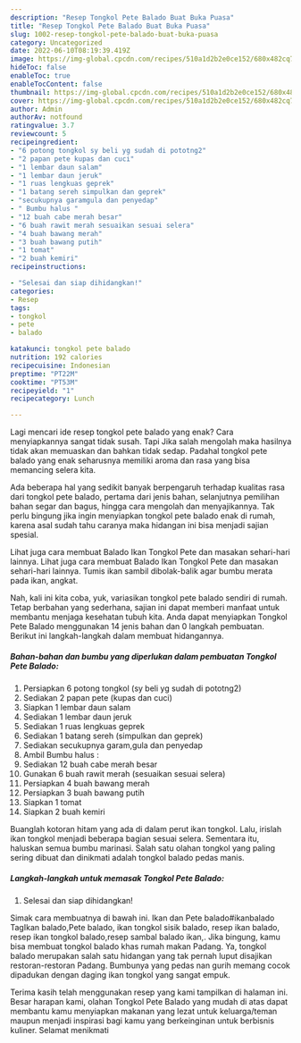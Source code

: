 ```yaml
---
description: "Resep Tongkol Pete Balado Buat Buka Puasa"
title: "Resep Tongkol Pete Balado Buat Buka Puasa"
slug: 1002-resep-tongkol-pete-balado-buat-buka-puasa
category: Uncategorized
date: 2022-06-10T08:19:39.419Z
image: https://img-global.cpcdn.com/recipes/510a1d2b2e0ce152/680x482cq70/tongkol-pete-balado-foto-resep-utama.jpg
hideToc: false
enableToc: true
enableTocContent: false
thumbnail: https://img-global.cpcdn.com/recipes/510a1d2b2e0ce152/680x482cq70/tongkol-pete-balado-foto-resep-utama.jpg
cover: https://img-global.cpcdn.com/recipes/510a1d2b2e0ce152/680x482cq70/tongkol-pete-balado-foto-resep-utama.jpg
author: Admin
authorAv: notfound
ratingvalue: 3.7
reviewcount: 5
recipeingredient:
- "6 potong tongkol sy beli yg sudah di pototng2"
- "2 papan pete kupas dan cuci"
- "1 lembar daun salam"
- "1 lembar daun jeruk"
- "1 ruas lengkuas geprek"
- "1 batang sereh simpulkan dan geprek"
- "secukupnya garamgula dan penyedap"
- " Bumbu halus "
- "12 buah cabe merah besar"
- "6 buah rawit merah sesuaikan sesuai selera"
- "4 buah bawang merah"
- "3 buah bawang putih"
- "1 tomat"
- "2 buah kemiri"
recipeinstructions:

- "Selesai dan siap dihidangkan!"
categories:
- Resep
tags:
- tongkol
- pete
- balado

katakunci: tongkol pete balado 
nutrition: 192 calories
recipecuisine: Indonesian
preptime: "PT22M"
cooktime: "PT53M"
recipeyield: "1"
recipecategory: Lunch

---
```



Lagi mencari ide resep tongkol pete balado yang enak? Cara menyiapkannya sangat tidak susah. Tapi Jika salah mengolah maka hasilnya tidak akan memuaskan dan bahkan tidak sedap. Padahal tongkol pete balado yang enak seharusnya memiliki aroma dan rasa yang bisa memancing selera kita.


Ada beberapa hal yang sedikit banyak berpengaruh terhadap kualitas rasa dari tongkol pete balado, pertama dari jenis bahan, selanjutnya pemilihan bahan segar dan bagus, hingga cara mengolah dan menyajikannya. Tak perlu bingung jika ingin menyiapkan tongkol pete balado enak di rumah, karena asal sudah tahu caranya maka hidangan ini bisa menjadi sajian spesial.

Lihat juga cara membuat Balado Ikan Tongkol Pete dan masakan sehari-hari lainnya. Lihat juga cara membuat Balado Ikan Tongkol Pete dan masakan sehari-hari lainnya. Tumis ikan sambil dibolak-balik agar bumbu merata pada ikan, angkat.


Nah, kali ini kita coba, yuk, variasikan tongkol pete balado sendiri di rumah. Tetap berbahan yang sederhana, sajian ini dapat memberi manfaat untuk membantu menjaga kesehatan tubuh kita. Anda dapat menyiapkan Tongkol Pete Balado menggunakan 14 jenis bahan dan 0 langkah pembuatan. Berikut ini langkah-langkah dalam membuat hidangannya.

<!--inarticleads1-->

##### Bahan-bahan dan bumbu yang diperlukan dalam pembuatan Tongkol Pete Balado:

1. Persiapkan 6 potong tongkol (sy beli yg sudah di pototng2)
1. Sediakan 2 papan pete (kupas dan cuci)
1. Siapkan 1 lembar daun salam
1. Sediakan 1 lembar daun jeruk
1. Sediakan 1 ruas lengkuas geprek
1. Sediakan 1 batang sereh (simpulkan dan geprek)
1. Sediakan secukupnya garam,gula dan penyedap
1. Ambil  Bumbu halus :
1. Sediakan 12 buah cabe merah besar
1. Gunakan 6 buah rawit merah (sesuaikan sesuai selera)
1. Persiapkan 4 buah bawang merah
1. Persiapkan 3 buah bawang putih
1. Siapkan 1 tomat
1. Siapkan 2 buah kemiri


Buanglah kotoran hitam yang ada di dalam perut ikan tongkol. Lalu, irislah ikan tongkol menjadi beberapa bagian sesuai selera. Sementara itu, haluskan semua bumbu marinasi. Salah satu olahan tongkol yang paling sering dibuat dan dinikmati adalah tongkol balado pedas manis. 

<!--inarticleads2-->

##### Langkah-langkah untuk memasak Tongkol Pete Balado:


1. Selesai dan siap dihidangkan!

Simak cara membuatnya di bawah ini. Ikan dan Pete balado#ikanbalado TagIkan balado,Pete balado, ikan tongkol sisik balado, resep ikan balado, resep ikan tongkol balado,resep sambal balado ikan,. Jika bingung, kamu bisa membuat tongkol balado khas rumah makan Padang. Ya, tongkol balado merupakan salah satu hidangan yang tak pernah luput disajikan restoran-restoran Padang. Bumbunya yang pedas nan gurih memang cocok dipadukan dengan daging ikan tongkol yang sangat empuk. 

Terima kasih telah menggunakan resep yang kami tampilkan di halaman ini. Besar harapan kami, olahan Tongkol Pete Balado yang mudah di atas dapat membantu kamu menyiapkan makanan yang lezat untuk keluarga/teman maupun menjadi inspirasi bagi kamu yang berkeinginan untuk berbisnis kuliner. Selamat menikmati
